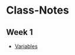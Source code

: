 # Class-Notes
## Week 1
- [Variables](https://github.com/shoel-uddin/Class-Notes/blob/main/Variables.md)